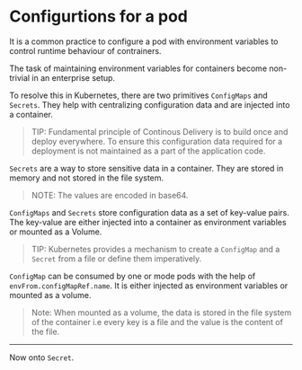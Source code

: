 # Configurtions for a pod

It is a common practice to configure a pod with environment variables to control runtime behaviour of contrainers.

The task of maintaining environment variables for containers become non-trivial in an enterprise setup.

To resolve this in Kubernetes, there are two primitives `ConfigMaps` and `Secrets`. They help with centralizing configuration data and are injected into a container.


> TIP: Fundamental principle of Continous Delivery is to build once and deploy everywhere. To ensure this configuration data required for a deployment is not maintained as a part of the application code.


`Secrets` are a way to store sensitive data in a container. They are stored in memory and not stored in the file system.

> NOTE: The values are encoded in base64.

`ConfigMaps` and `Secrets` store configuration data as a set of key-value pairs. The key-value are either injected into a container as environment variables or mounted as a Volume.


> TIP: Kubernetes provides a mechanism to create a `ConfigMap` and a `Secret` from a file or define them imperatively.

`ConfigMap` can be consumed by one or mode pods with the help of `envFrom.configMapRef.name`. It is either injected as environment variables or mounted as a volume.

> Note: When mounted as a volume, the data is stored in the file system of the container i.e every key is a file and the value is the content of the file.



----

Now onto `Secret`.




















